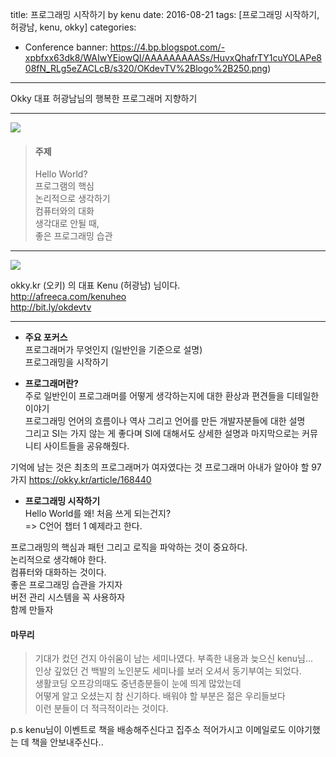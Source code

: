 title: 프로그래밍 시작하기 by kenu 
date: 2016-08-21
tags: [프로그래밍 시작하기, 허광남, kenu, okky]
categories: 
- Conference
banner: https://4.bp.blogspot.com/-xpbfxx63dk8/WAIwYEiowQI/AAAAAAAAASs/HuvxQhafrTY1cuYOLAPe808fN_RLg5eZACLcB/s320/OKdevTV%2Blogo%2B250.png)

---
Okky 대표 허광남님의 행복한 프로그래머 지향하기

<!-- more -->

---
![](https://2.bp.blogspot.com/-0NINtGT48X0/WAIwKk7ez1I/AAAAAAAAASo/uDUazxT346k6WCDJ9CTtLSLVKJkb6eN6gCLcB/s640/Cap%2B2016-10-15%2B22-30-20-862.jpg)

> #### 주제
> Hello World?  
> 프로그램의 핵심  
> 논리적으로 생각하기  
> 컴퓨터와의 대화  
> 생각대로 안될 때,  
> 좋은 프로그래밍 습관

---

![](https://1.bp.blogspot.com/-nU3w1YS6eks/WAIyBbyePRI/AAAAAAAAAS4/LhFsd4AWqvcehDC5Hbyy2taEVosJgcaXwCLcB/s640/Cap%2B2016-10-15%2B22-40-51-900.jpg)  

okky.kr (오키) 의 대표 Kenu (허광남) 님이다.  
<http://afreeca.com/kenuheo>  
<http://bit.ly/okdevtv>

---
- **주요 포커스**  
프로그래머가 무엇인지 (일반인을 기준으로 설명)  
프로그래밍을 시작하기

- **프로그래머란?**  
주로 일반인이 프로그래머를 어떻게 생각하는지에 대한 환상과
편견들을 디테일한 이야기  
프로그래밍 언어의 흐름이나 역사 그리고 언어를 만든 개발자분들에 대한 설명  
그리고 SI는 가지 않는 게 좋다며 SI에 대해서도 상세한 설명과
마지막으로는 커뮤니티 사이트들을 공유해줬다.

기억에 남는 것은 최초의 프로그래머가 여자였다는 것
프로그래머 아내가 알아야 할 97가지
<https://okky.kr/article/168440>

- **프로그래밍 시작하기**  
Hello World를 왜! 처음 쓰게 되는건지?  
=> C언어 챕터 1 예제라고 한다.

프로그래밍의 핵심과 패턴 그리고 로직을 파악하는 것이 중요하다.  
논리적으로 생각해야 한다.  
컴퓨터와 대화하는 것이다.  
좋은 프로그래밍 습관을 가지자  
버전 관리 시스템을 꼭 사용하자  
함께 만들자

#### 마무리
>기대가 컸던 건지 아쉬움이 남는 세미나였다. 부족한 내용과 늦으신 kenu님...  
>인상 깊었던 건 백발의 노인분도 세미나를 보러 오셔서 동기부여는 되었다.  
>생활코딩 오프강의때도 중년층분들이 눈에 띄게 많았는데  
>어떻게 알고 오셨는지 참 신기하다. 배워야 할 부분은 젊은 우리들보다  
>이런 분들이 더 적극적이라는 것이다.

p.s kenu님이 이벤트로 책을 배송해주신다고 집주소 적어가시고
이메일로도 이야기했는 데 책을 안보내주신다..